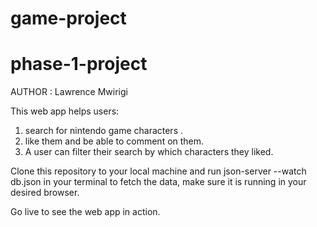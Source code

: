 # game-project
# phase-1-project

AUTHOR : Lawrence Mwirigi

This web app helps users:
1. search for nintendo game characters .
2. like them and be able to comment on them.
3. A user can filter their search by which characters they liked.

Clone this repository to your local machine and run json-server --watch db.json in your terminal to fetch the data, make sure it is running in your desired browser.

Go live to see the web app in action.